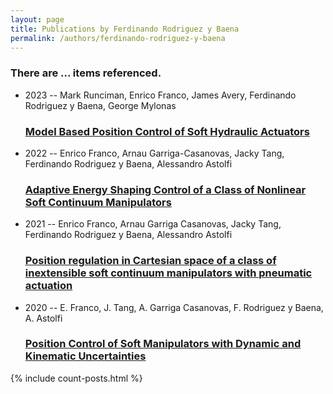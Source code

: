 ```yaml
---
layout: page
title: Publications by Ferdinando Rodriguez y Baena
permalink: /authors/ferdinando-rodriguez-y-baena
---
```


<h3 id="number-posts">There are ... items referenced.</h3>
<ul class="post-list">
<li><span class='post-meta'>2023 -- Mark Runciman, Enrico Franco, James Avery, Ferdinando Rodriguez y Baena, George Mylonas</span><h3><a class='post-link' href="{{ site.baseurl }}/model-based-position-control-of-soft-hydraulic-actuators">Model Based Position Control of Soft Hydraulic Actuators</a></h3></li>
<li><span class='post-meta'>2022 -- Enrico Franco, Arnau Garriga-Casanovas, Jacky Tang, Ferdinando Rodriguez y Baena, Alessandro Astolfi</span><h3><a class='post-link' href="{{ site.baseurl }}/adaptive-energy-shaping-control-of-a-class-of-nonlinear-soft-continuum-manipulators">Adaptive Energy Shaping Control of a Class of Nonlinear Soft Continuum Manipulators</a></h3></li>
<li><span class='post-meta'>2021 -- Enrico Franco, Arnau Garriga Casanovas, Jacky Tang, Ferdinando Rodriguez y Baena, Alessandro Astolfi</span><h3><a class='post-link' href="{{ site.baseurl }}/position-regulation-in-cartesian-space-of-a-class-of-inextensible-soft-continuum-manipulators-with-pneumatic-actuation">Position regulation in Cartesian space of a class of inextensible soft continuum manipulators with pneumatic actuation</a></h3></li>
<li><span class='post-meta'>2020 -- E. Franco, J. Tang, A. Garriga Casanovas, F. Rodriguez y Baena, A. Astolfi</span><h3><a class='post-link' href="{{ site.baseurl }}/position-control-of-soft-manipulators-with-dynamic-and-kinematic-uncertainties">Position Control of Soft Manipulators with Dynamic and Kinematic Uncertainties</a></h3></li>

</ul>
{% include count-posts.html %}
